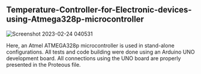 ## Temperature-Controller-for-Electronic-devices-using-Atmega328p-microcontroller


![Screenshot 2023-02-24 040531](https://github.com/KushanDhanushka/Temperature-Controller-for-Electronic-devices-using-Atmega328p-microcontroller./assets/73726470/6c31f907-93c2-4225-a4b6-9e9769059aa7)

Here, an Atmel ATMEGA328p microcontroller is used in stand-alone configurations. 
All tests and code building were done using an Arduino UNO development board.
All connections using the UNO board are properly presented in the Proteous file.
